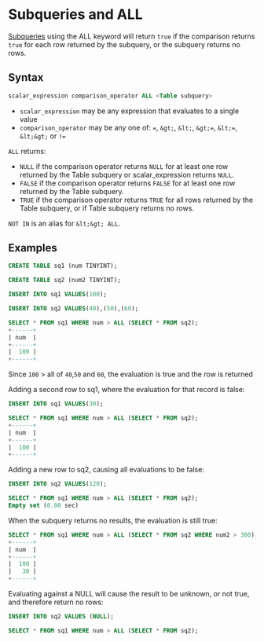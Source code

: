 # Subqueries and ALL

[Subqueries](/sql-statements-structure/sql-statements/data-manipulation/selecting-data/joins-subqueries/subqueries/) using the ALL keyword will return `true` if the comparison returns `true` for each row returned by the subquery, or the subquery returns no rows.

## Syntax

```sql
scalar_expression comparison_operator ALL <Table subquery>
```

- `scalar_expression` may be any expression that evaluates to a single
value
- `comparison_operator` may be any one of: `=`, `&gt;`, `&lt;`, `&gt;=`, `&lt;=`, `&lt;&gt;` or `!=`

`ALL` returns:

- `NULL` if the comparison operator returns `NULL` for at least one row returned by the Table subquery or scalar_expression returns `NULL`.
- `FALSE` if the comparison operator returns `FALSE` for at least one row returned by the Table subquery.
- `TRUE` if the comparison operator returns `TRUE` for all rows returned by the Table subquery, or if Table subquery returns no rows.

`NOT IN` is an alias for `&lt;&gt; ALL`.

## Examples

```sql
CREATE TABLE sq1 (num TINYINT);

CREATE TABLE sq2 (num2 TINYINT);

INSERT INTO sq1 VALUES(100);

INSERT INTO sq2 VALUES(40),(50),(60);

SELECT * FROM sq1 WHERE num > ALL (SELECT * FROM sq2);
+------+
| num  |
+------+
|  100 |
+------+
```

Since `100` &gt; all of `40`,`50` and `60`, the evaluation is true and the row is returned

Adding a second row to sq1, where the evaluation for that record is false:

```sql
INSERT INTO sq1 VALUES(30);

SELECT * FROM sq1 WHERE num > ALL (SELECT * FROM sq2);
+------+
| num  |
+------+
|  100 |
+------+
```

Adding a new row to sq2, causing all evaluations to be false:

```sql
INSERT INTO sq2 VALUES(120);

SELECT * FROM sq1 WHERE num > ALL (SELECT * FROM sq2);
Empty set (0.00 sec)
```

When the subquery returns no results, the evaluation is still true:

```sql
SELECT * FROM sq1 WHERE num > ALL (SELECT * FROM sq2 WHERE num2 > 300);
+------+
| num  |
+------+
|  100 |
|   30 |
+------+
```

Evaluating against a NULL will cause the result to be unknown, or not true, and therefore return no rows:

```sql
INSERT INTO sq2 VALUES (NULL);

SELECT * FROM sq1 WHERE num > ALL (SELECT * FROM sq2);
```